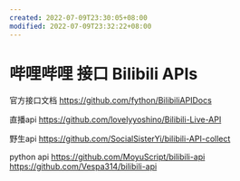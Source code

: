 ```yaml
---
created: 2022-07-09T23:30:05+08:00
modified: 2022-07-09T23:32:22+08:00
---
```


# 哔哩哔哩 接口 Bilibili APIs

官方接口文档
https://github.com/fython/BilibiliAPIDocs

直播api
https://github.com/lovelyyoshino/Bilibili-Live-API

野生api
https://github.com/SocialSisterYi/bilibili-API-collect

python api
https://github.com/MoyuScript/bilibili-api
https://github.com/Vespa314/bilibili-api
